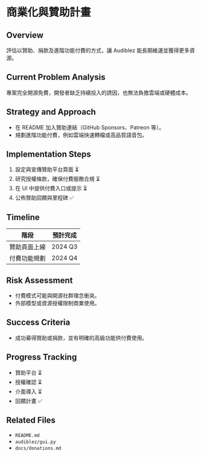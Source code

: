 # 商業化與贊助計畫

## Overview
評估以贊助、捐款及進階功能付費的方式，讓 Audiblez 能長期維運並獲得更多資源。

## Current Problem Analysis
專案完全開源免費，開發者缺乏持續投入的誘因，也無法負擔雲端或硬體成本。

## Strategy and Approach
- 在 README 加入贊助連結（GitHub Sponsors、Patreon 等）。
- 規劃進階功能付費，例如雲端快速轉檔或高品質語音包。

## Implementation Steps
1. 設定與宣傳贊助平台頁面 ⏳
2. 研究授權條款，確保付費服務合規 ⏳
3. 在 UI 中提供付費入口或提示 ⏳
4. 公佈贊助回饋與里程碑 ✅

## Timeline
| 階段 | 預計完成 |
|------|----------|
| 贊助頁面上線 | 2024 Q3 |
| 付費功能規劃 | 2024 Q4 |

## Risk Assessment
- 付費模式可能與開源社群理念衝突。
- 外部模型或資源授權限制商業使用。

## Success Criteria
- 成功募得贊助或捐款，並有明確的高級功能供付費使用。

## Progress Tracking
- 贊助平台 ⏳
- 授權確認 ⏳
- 介面導入 ⏳
- 回饋計畫 ✅

## Related Files
- `README.md`
- `audiblez/gui.py`
- `docs/donations.md`
